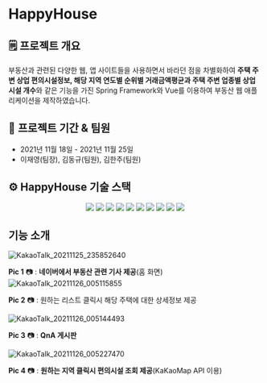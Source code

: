 # HappyHouse

## 🗒️ 프로젝트 개요

부동산과 관련된 다양한 웹, 앱 사이트들을 사용하면서 바라던 점을 차별화하여 **주택 주변 상업 편의시설정보, 해당 지역 연도별 순위별 거래금액평균과 주택 주변 업종별 상업시설 개수**와 같은 기능을 가진 Spring Framework와 Vue를 이용하여 부동산 웹 애플리케이션을 제작하였습니다.

## 🚩 프로젝트 기간 & 팀원

- 2021년 11월 18일 - 2021년 11월 25일
- 이재영(팀장), 김동규(팀원), 김한주(팀원)

## ⚙️ HappyHouse 기술 스택
<p align="center">
  <img src="https://img.shields.io/badge/API-Kakao_Map-red?style=flat">
  <img src="https://img.shields.io/badge/Vue.js-4FC08D?style=flat-square&logo=Vue.js&logoColor=white"/>
  <img src="https://img.shields.io/badge/Library-vue_Bootstrap-563D7C?style=flat&logo=bootstrap">
  <img src="https://img.shields.io/badge/Java-007396?style=flat-square&logo=Java&logoColor=white"/>
  <img src="https://img.shields.io/badge/Javascript-F7DF1E?style=flat-square&logo=Javascript&logoColor=white"/> 
  <img src="https://img.shields.io/badge/MySQL-4479A1?style=flat-square&logo=MySQL&logoColor=white"/>
  <img src="https://img.shields.io/badge/Spring Boot-6DB33F?style=flat-square&logo=SpringBoot&logoColor=white"/>
  <img src="https://img.shields.io/badge/HTML5-E34F26?style=flat-square&logo=HTML5&logoColor=white"/> 
  <img src="https://img.shields.io/badge/CSS3-1572B6?style=flat-square&logo=CSS3&logoColor=white"/> 
  <img src="https://img.shields.io/badge/Visual Studio Code-007ACC?style=flat-square&logo=VisualStudioCode&logoColor=white"/>

</p>


## 기능 소개

![KakaoTalk_20211125_235852640](/uploads/ca680949dd6bb790e0ecf5b8b85297c7/KakaoTalk_20211125_235852640.png)
  
**Pic 1** 📷 : **네이버에서 부동산 관련 기사 제공**(홈 화면)
![KakaoTalk_20211126_005115855](/uploads/a72cf3328c2528d19050187c30093355/KakaoTalk_20211126_005115855.png)

**Pic 2** 📷 : 원하는 리스트 클릭시 해당 주택에 대한 상세정보 제공

![KakaoTalk_20211126_005144493](/uploads/eee820e986524f2c7211f27ca0d14b82/KakaoTalk_20211126_005144493.png)

**Pic 3** 📷 : **QnA 게시판**

![KakaoTalk_20211126_005227470](/uploads/b6c8520ae4690c09ad86e60e5fb9bd1f/KakaoTalk_20211126_005227470.png)

**Pic 4** 📷 : **원하는 지역 클릭시 편의시설 조회 제공**(KaKaoMap API 이용)
